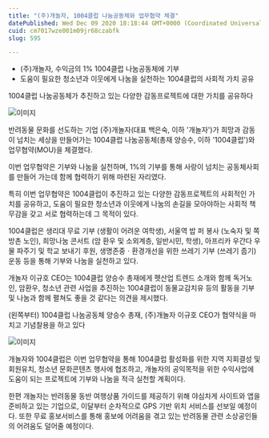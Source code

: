 ```yaml
---
title: "(주)개놀자, 1004클럽 나눔공동체와 업무협약 체결"
datePublished: Wed Dec 09 2020 18:18:44 GMT+0000 (Coordinated Universal Time)
cuid: cm7017wze001m09jr68czabfk
slug: 595

---
```



- (주)개놀자, 수익금의 1% 1004클럽 나눔공동체에 기부
- 도움이 필요한 청소년과 이웃에게 나눔을 실천하는 1004클럽의 사회적 가치 공유

1004클럽 나눔공동체가 추진하고 있는 다양한 감동프로젝트에 대한 가치를 공유하다

![이미지](https://cdn.hashnode.com/res/hashnode/image/upload/v1739251131279/54720a89-e2f7-4888-aa47-ab3c8fc900c8.png)

반려동물 문화를 선도하는 기업 (주)개놀자(대표 백은숙, 이하 '개놀자')가 희망과 감동이 넘치는 세상을 만들어가는 1004클럽 나눔공동체(총재 양승수, 이하 '1004클럽')와 업무협약(MOU)을 체결했다.

이번 업무협약은 기부와 나눔을 실천하며, 1%의 기부를 통해 사랑이 넘치는 공동체사회를 만들어 가는데 함께 협력하기 위해 마련된 자리였다.

특히 이번 업무협약은 1004클럽이 추진하고 있는 다양한 감동프로젝트의 사회적인 가치를 공유하고, 도움이 필요한 청소년과 이웃에게 나눔의 손길을 모아야하는 사회적 책무감을 갖고 서로 협력하는데 그 목적이 있다.

1004클럽은 생리대 무료 기부 (생활이 어려운 여학생), 서울역 밥 퍼 봉사 (노숙자 및 쪽방촌 노인), 희망나눔 콘서트 (암 환우 및 소외계층, 일반시민, 학생), 아프리카 우간다 우물 파주기 및 학교 보내기 후원, 생명존중ㆍ환경개선을 위한 쓰레기 기부 (쓰레기 줍기) 운동 등을 통해 기부와 나눔을 실천하고 있다.

개놀자 이규호 CEO는 1004클럽 양승수 총재에게 펫산업 트렌드 소개와 함께 독거노인, 암환우, 청소년 관련 사업을 추진하는 1004클럽이 동물교감치유 등의 활동을 기부 및 나눔과 함께 펼쳐도 좋을 것 같다는 의견을 제시했다.

(왼쪽부터) 1004클럽 나눔공동체 양승수 총재, (주)개놀자 이규호 CEO가 협약식을 마치고 기념찰용을 하고 있다

![이미지](https://cdn.hashnode.com/res/hashnode/image/upload/v1739251133666/19c2c9d2-3429-4fcd-a8cd-db21e143ed9a.png)

개놀자와 1004클럽은 이번 업무협약을 통해 1004클럽 활성화를 위한 지역 지회결성 및 회원유치, 청소년 문화콘텐츠 행사에 협조하고, 개놀자의 공익목적을 위한 수익사업에 도움이 되는 프로젝트에 기부와 나눔을 적극 실천할 계획이다.

한편 개놀자는 반려동물 동반 여행상품 가이드를 제공하기 위해 야심차게 사이트와 앱을 준비하고 있는 기업으로, 이달부터 순차적으로 GPS 기반 위치 서비스를 선보일 예정이다. 또한 무료 홍보서비스를 통해 홍보에 어려움을 겪고 있는 반려동물 관련 소상공인들의 어려움도 덜어줄 예정이다.